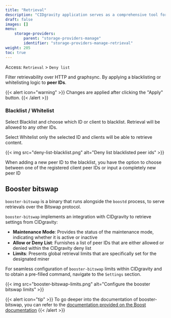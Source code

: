 ```yaml
---
title: "Retrieval"
description: "CIDgravity application serves as a comprehensive tool for managing and monitoring of : clients, pricing, acceptance criterias, avalability and activity."
draft: false
images: []
menu:
    storage-providers:
        parent: "storage-providers-manage"
        identifier: "storage-providers-manage-retrieval"
weight: 205
toc: true
---
```


Access: `Retrieval` > `Deny list`

Filter retrievability over HTTP and graphsync. By applying a blacklisting or whitelisting logic to **peer IDs**.

{{< alert icon="warning" >}}
Changes are applied after clicking the "Apply" button.
{{< /alert >}}

### Blacklist / Whitelist

Select Blacklist and choose which ID or client to blacklist. Retrieval will be allowed to any other IDs.

Select Whitelist only the selected ID and clients will be able to retrieve content.

{{< img src="deny-list-blacklist.png" alt="Deny list blacklisted peer ids" >}}

When adding a new peer ID to the blacklist, you have the option to choose between one of the registered client peer IDs or input a completely new peer ID

## Booster bitswap

`booster-bitswap` is a binary that runs alongside the `boostd` process, to serve retrievals over the Bitswap protocol. 

`booster-bitswap` implements an integration with CIDgravity to retrieve settings from CIDgravity:

- **Maintenance Mode**: Provides the status of the maintenance mode, indicating whether it is active or inactive
- **Allow or Deny List**: Furnishes a list of peer IDs that are either allowed or denied within the CIDgravity deny list
- **Limits**: Presents global retrieval limits that are specifically set for the designated miner

For seamless configuration of `booster-bitswap` limits within CIDgravity and to obtain a pre-filled command, navigate to the `Settings` section. 

{{< img src="booster-bitswap-limits.png" alt="Configure the booster bitswap limits" >}}

{{< alert icon="tip" >}}
To go deeper into the documentation of booster-bitswap, you can refer to the [documentation provided on the Boost documentation](https://boost.filecoin.io/retrieving-data-from-filecoin/bitswap-retrieval)
{{< /alert >}}
